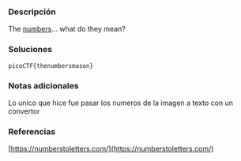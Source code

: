 ### Descripción
The [numbers](https://jupiter.challenges.picoctf.org/static/f209a32253affb6f547a585649ba4fda/the_numbers.png)... what do they mean?

### Soluciones
```
picoCTF{thenumbersmason}
```

### Notas adicionales
Lo unico que hice fue pasar los numeros de la imagen a texto con un convertor
### Referencias
[https://numberstoletters.com/](https://numberstoletters.com/)